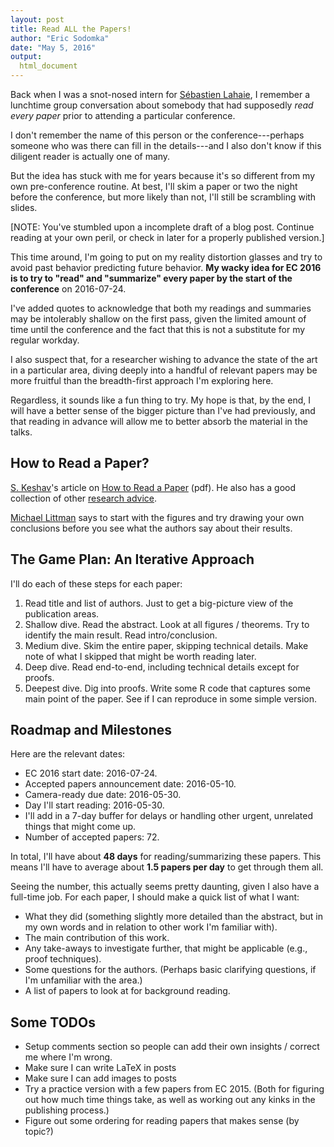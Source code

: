 ```yaml
---
layout: post
title: Read ALL the Papers!
author: "Eric Sodomka"
date: "May 5, 2016"
output: 
  html_document
---
```


<!---
(NOTE: If you have stumbled upon this post, you're reading a rough draft that I'm playing around with for setting up this blog. Everything here is subject to change. Continue reading at your own peril.)
--->





Back when I was a snot-nosed intern for [Sébastien Lahaie](http://slahaie.net/), I remember a lunchtime group conversation about somebody that had supposedly *read every paper* prior to attending a particular conference. 

I don't remember the name of this person or the conference---perhaps someone who was there can fill in the details---and I also don't know if this diligent reader is actually one of many. 

But the idea has stuck with me for years because it's so different from my own pre-conference routine. At best, I'll skim a paper or two the night before the conference, but more likely than not, I'll still be scrambling with slides.

[NOTE: You've stumbled upon a incomplete draft of a blog post. Continue reading at your own peril, or check in later for a properly published version.]

This time around, I'm going to put on my reality distortion glasses and try to avoid past behavior predicting future behavior. **My wacky idea for EC 2016 is to try to "read" and "summarize" every paper by the start of the conference** on 2016-07-24. 

I've added quotes to acknowledge that both my readings and summaries may be intolerably shallow on the first pass, given the limited amount of time until the conference and the fact that this is not a substitute for my regular workday. 

I also suspect that, for a researcher wishing to advance the state of the art in a particular area, diving deeply into a handful of relevant papers may be more fruitful than the breadth-first approach I'm exploring here.

Regardless, it sounds like a fun thing to try. My hope is that, by the end, I will have a better sense of the bigger picture than I've had previously, and that reading in advance will allow me to better absorb the material in the talks.

## How to Read a Paper?

[S. Keshav](http://blizzard.cs.uwaterloo.ca/keshav/wiki/index.php/Main_Page)'s article on [How to Read a Paper](http://blizzard.cs.uwaterloo.ca/keshav/home/Papers/data/07/paper-reading.pdf) (pdf). He also has a good collection of other [research advice](http://blizzard.cs.uwaterloo.ca/keshav/wiki/index.php/Advice).

[Michael Littman](http://cs.brown.edu/~mlittman/) says to start with the figures and try drawing your own conclusions before you see what the authors say about their results.




## The Game Plan: An Iterative Approach



I'll do each of these steps for each paper:

1. Read title and list of authors. Just to get a big-picture view of the publication areas.
1. Shallow dive. Read the abstract. Look at all figures / theorems. Try to identify the main result. Read intro/conclusion.
1. Medium dive. Skim the entire paper, skipping technical details. Make note of what I skipped that might be worth reading later.
1. Deep dive. Read end-to-end, including technical details except for proofs.
1. Deepest dive. Dig into proofs. Write some R code that captures some main point of the paper. See if I can reproduce in some simple version.


## Roadmap and Milestones


Here are the relevant dates:

* EC 2016 start date: 2016-07-24.
* Accepted papers announcement date: 2016-05-10. 
* Camera-ready due date: 2016-05-30.
* Day I'll start reading: 2016-05-30.
* I'll add in a 7-day buffer for delays or handling other urgent, unrelated things that might come up.
* Number of accepted papers: 72.

In total, I'll have about **48 days** for reading/summarizing these papers. This means I'll have to average about **1.5 papers per day** to get through them all.

Seeing the number, this actually seems pretty daunting, given I also have a full-time job. For each paper, I should make a quick list of what I want:

* What they did (something slightly more detailed than the abstract, but in my own words and in relation to other work I'm familiar with).
* The main contribution of this work.
* Any take-aways to investigate further, that might be applicable (e.g., proof techniques).
* Some questions for the authors. (Perhaps basic clarifying questions, if I'm unfamiliar with the area.)
* A list of papers to look at for background reading.


## Some TODOs

* Setup comments section so people can add their own insights / correct me where I'm wrong.
* Make sure I can write LaTeX in posts
* Make sure I can add images to posts
* Try a practice version with a few papers from EC 2015. (Both for figuring out how much time things take, as well as working out any kinks in the publishing process.)
* Figure out some ordering for reading papers that makes sense (by topic?)

